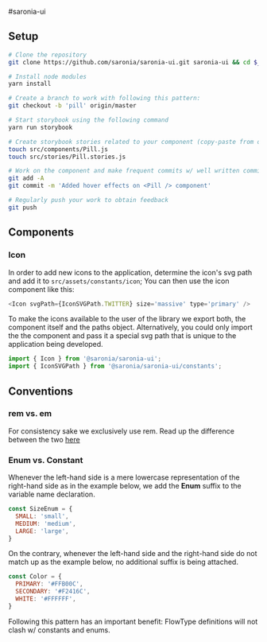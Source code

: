 #saronia-ui

## Setup

```sh
# Clone the repository
git clone https://github.com/saronia/saronia-ui.git saronia-ui && cd $_

# Install node modules
yarn install

# Create a branch to work with following this pattern:
git checkout -b 'pill' origin/master

# Start storybook using the following command
yarn run storybook

# Create storybook stories related to your component (copy-paste from other stories to get started)
touch src/components/Pill.js
touch src/stories/Pill.stories.js

# Work on the component and make frequent commits w/ well written commit messages
git add -A
git commit -m 'Added hover effects on <Pill /> component'

# Regularly push your work to obtain feedback
git push
```

## Components

### Icon

In order to add new icons to the application, determine the icon's svg path and add it to `src/assets/constants/icon`;
You can then use the icon component like this:

```js
<Icon svgPath={IconSVGPath.TWITTER} size='massive' type='primary' />
```
To make the icons available to the user of the library we export both, the component itself and the paths object. Alternatively, you could only import the the component and pass it a special svg path that is unique to the application being developed.

```js
import { Icon } from '@saronia/saronia-ui';
import { IconSVGPath } from '@saronia/saronia-ui/constants';
```

## Conventions

### rem vs. em

For consistency sake we exclusively use rem.
Read up the difference between the two [here](https://zellwk.com/blog/rem-vs-em/)

### Enum vs. Constant

Whenever the left-hand side is a mere lowercase representation of the right-hand side as in the example below, we add the **Enum** suffix to the variable name declaration.

```js
const SizeEnum = {
  SMALL: 'small',
  MEDIUM: 'medium',
  LARGE: 'large',
}
```

On the contrary, whenever the left-hand side and the right-hand side do not match up as the example below, no additional suffix is being attached.
```js
const Color = {
  PRIMARY: '#FFB00C',
  SECONDARY: '#F2416C',
  WHITE: '#FFFFFF',
}
```

Following this pattern has an important benefit: FlowType definitions will not clash w/ constants and enums.
